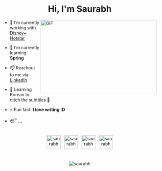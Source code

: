 
<h1 align="center" >Hi, I'm Saurabh </h1>

<img align="right" alt="GIF" width="380" height="240" src="https://media.giphy.com/media/VIQ2OBrGPCq0o6QQZY/giphy.gif">

- 🔭 I’m currently working with [Disney+ Hotstar](https://careers.hotstar.com/aboutus)

- 🌱 I’m currently learning **Spring**

- 📫 Reachout to me via [LinkedIn](https://www.linkedin.com/in/SaurabhOfficial)

- 📜 Learning Korean to ditch the subtitles 👀

- ⚡ Fun fact: **I love writing :D**

- 😴 <b>...</b>

#

<p align="center">
<a href=https://www.linkedin.com/in/SaurabhOfficial/ target="blank"><img align="center" src=https://cdn.jsdelivr.net/npm/simple-icons@3.0.1/icons/linkedin.svg alt="saurabh" height="45" width="45" /></a>
  &nbsp;
<a href=https://stackoverflow.com/users/8708368/lug-0/ target="blank"><img align="center" src=https://cdn.jsdelivr.net/npm/simple-icons@3.0.1/icons/stackoverflow.svg alt="saurabh" height="45" width="45" /></a>
  &nbsp;
<a href=https://saurabhofficial.medium.com/ target="blank"><img align="center" src=https://cdn.jsdelivr.net/npm/simple-icons@3.0.1/icons/medium.svg alt="saurabh" height="45" width="45" /></a>
  &nbsp;
<a href=https://www.instagram.com/saurabh1.7/ target="blank"><img align="center" src=https://cdn.jsdelivr.net/npm/simple-icons@3.0.1/icons/instagram.svg alt="saurabh" height="45" width="45" /></a>
</p>

#

<p align="center"> <img src=https://github-readme-stats.vercel.app/api?username=LuGO0&show_icons=true alt=saurabh /> </p>

#
